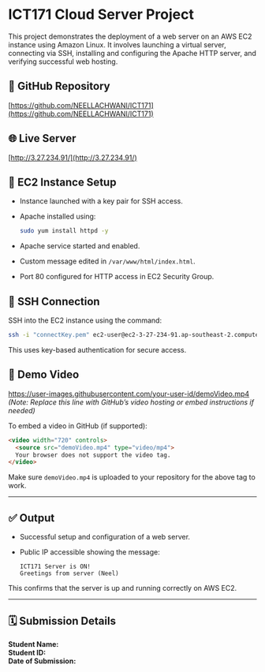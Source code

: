 # ICT171 Cloud Server Project

This project demonstrates the deployment of a web server on an AWS EC2 instance using Amazon Linux. It involves launching a virtual server, connecting via SSH, installing and configuring the Apache HTTP server, and verifying successful web hosting.

## 📁 GitHub Repository

[https://github.com/NEELLACHWANI/ICT171](https://github.com/NEELLACHWANI/ICT171)

## 🌐 Live Server

[http://3.27.234.91/](http://3.27.234.91/)

## 🚀 EC2 Instance Setup

- Instance launched with a key pair for SSH access.
- Apache installed using:

  ```bash
  sudo yum install httpd -y
  ```

- Apache service started and enabled.
- Custom message edited in `/var/www/html/index.html`.
- Port 80 configured for HTTP access in EC2 Security Group.

## 🔐 SSH Connection

SSH into the EC2 instance using the command:

```bash
ssh -i "connectKey.pem" ec2-user@ec2-3-27-234-91.ap-southeast-2.compute.amazonaws.com
```

This uses key-based authentication for secure access.

## 🎩 Demo Video

https://user-images.githubusercontent.com/your-user-id/demoVideo.mp4  
*(Note: Replace this line with GitHub’s video hosting or embed instructions if needed)*

To embed a video in GitHub (if supported):

```html
<video width="720" controls>
  <source src="demoVideo.mp4" type="video/mp4">
  Your browser does not support the video tag.
</video>
```

Make sure `demoVideo.mp4` is uploaded to your repository for the above tag to work.

---

## ✅ Output

- Successful setup and configuration of a web server.
- Public IP accessible showing the message:

  ```
  ICT171 Server is ON!
  Greetings from server (Neel)
  ```

This confirms that the server is up and running correctly on AWS EC2.

---

## 🗓️ Submission Details

**Student Name:**  
**Student ID:**  
**Date of Submission:**
